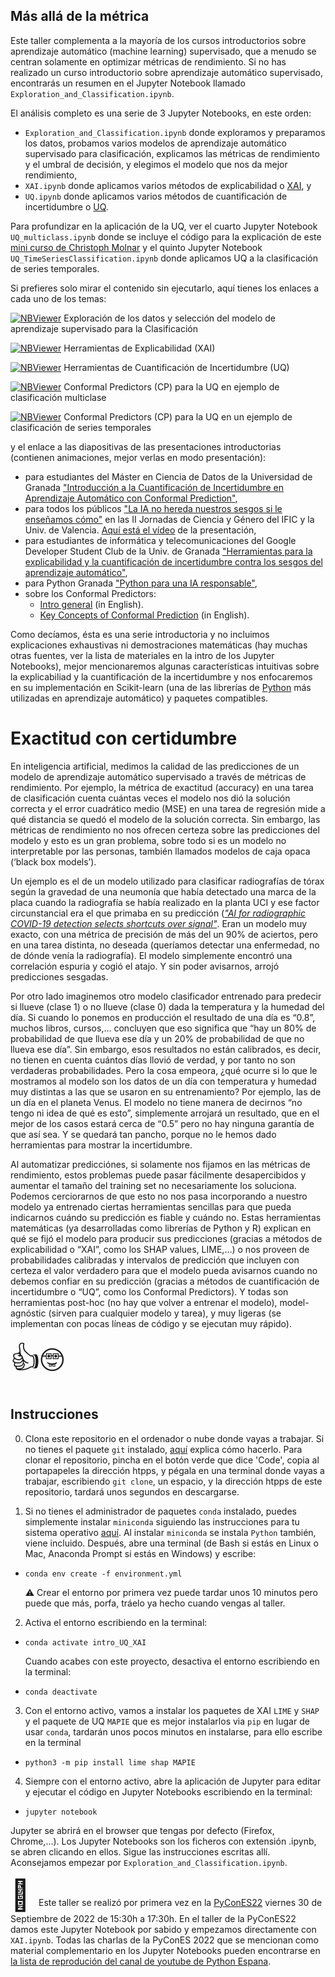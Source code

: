 ## Más allá de la métrica

Este taller complementa a la mayoría de los cursos introductorios sobre aprendizaje automático (machine learning) supervisado, que a menudo se centran solamente en optimizar métricas de rendimiento. Si no has realizado un curso introductorio sobre aprendizaje automático supervisado, encontrarás un resumen en el Jupyter Notebook llamado `Exploration_and_Classification.ipynb`.

El análisis completo es una serie de 3 Jupyter Notebooks, en este orden:

+ `Exploration_and_Classification.ipynb` donde exploramos y preparamos los datos, probamos varios modelos de aprendizaje automático supervisado para clasificación, explicamos las métricas de rendimiento y el umbral de decisión, y elegimos el modelo que nos da mejor rendimiento,
+ `XAI.ipynb` donde aplicamos varios métodos de explicabilidad o [XAI](https://en.wikipedia.org/wiki/Explainable_artificial_intelligence), y
+ `UQ.ipynb` donde aplicamos varios métodos de cuantificación de incertidumbre o [UQ](https://en.wikipedia.org/wiki/Uncertainty_quantification).

Para profundizar en la aplicación de la UQ, ver el cuarto Jupyter Notebook `UQ_multiclass.ipynb` donde se incluye el código para la explicación de este [mini curso de Christoph Molnar](https://mindfulmodeler.substack.com/p/week-1-getting-started-with-conformal) y el quinto Jupyter Notebook `UQ_TimeSeriesClassification.ipynb` donde aplicamos UQ a la clasificación de series temporales.

Si prefieres solo mirar el contenido sin ejecutarlo, aquí tienes los enlaces a cada uno de los temas:

[![NBViewer](https://raw.githubusercontent.com/jupyter/design/master/logos/Badges/nbviewer_badge.svg)](https://nbviewer.org/github/MMdeCastro/Uncertainty_Quantification_XAI/blob/main/Exploration_and_Classification.ipynb) Exploración de los datos y selección del modelo de aprendizaje supervisado para la Clasificación

[![NBViewer](https://raw.githubusercontent.com/jupyter/design/master/logos/Badges/nbviewer_badge.svg)](https://nbviewer.org/github/MMdeCastro/Uncertainty_Quantification_XAI/blob/main/XAI.ipynb) Herramientas de Explicabilidad (XAI)

[![NBViewer](https://raw.githubusercontent.com/jupyter/design/master/logos/Badges/nbviewer_badge.svg)](https://nbviewer.org/github/MMdeCastro/Uncertainty_Quantification_XAI/blob/main/UQ.ipynb) Herramientas de Cuantificación de Incertidumbre (UQ)

[![NBViewer](https://raw.githubusercontent.com/jupyter/design/master/logos/Badges/nbviewer_badge.svg)](https://nbviewer.org/github/MMdeCastro/Uncertainty_Quantification_XAI/blob/main/UQ_multiclass.ipynb) Conformal Predictors (CP) para la UQ en ejemplo de clasificación multiclase

[![NBViewer](https://raw.githubusercontent.com/jupyter/design/master/logos/Badges/nbviewer_badge.svg)](https://nbviewer.org/github/MMdeCastro/Uncertainty_Quantification_XAI/blob/main/UQ_TimeSeriesClassification.ipynb) Conformal Predictors (CP) para la UQ en un ejemplo de clasificación de series temporales

y el enlace a las diapositivas de las presentaciones introductorias (contienen animaciones, mejor verlas en modo presentación):
+ para estudiantes del Máster en Ciencia de Datos de la Universidad de Granada ["Introducción a la Cuantificación de Incertidumbre en Aprendizaje Automático con Conformal Prediction"](https://docs.google.com/presentation/d/1yFHn4_Byt6_f5arFOdhUWBXOrN7BrYbmEc2gMhJ0RVY/edit?usp=sharing),
+ para todos los públicos ["La IA no hereda nuestros sesgos si le enseñamos cómo"](https://docs.google.com/presentation/d/1bp8rJTtZ5aAGeNwwdTdue4vGcs27QvcEeA1VbHPce9c/edit#slide=id.g211627b4636_0_101) en las II Jornadas de Ciencia y Género del IFIC y la Univ. de Valencia. [Aquí está el vídeo](https://youtu.be/89G74PBnoVc) de la presentación,
+ para estudiantes de informática y telecomunicaciones del Google Developer Student Club de la Univ. de Granada ["Herramientas para la explicabilidad y la cuantificación de incertidumbre contra los sesgos del aprendizaje automático"](https://docs.google.com/presentation/d/1p5QVf4JaDDFl7IM6XLclfWbcU0a5a8Il9MTu8-9fB84/edit#slide=id.g20f7f9abf3c_0_101),
+ para Python Granada ["Python para una IA responsable"](https://docs.google.com/presentation/d/1kil2P6pYuKcan1QcvaxNWXoyoEXkJnBWgpt0gZMfejg/edit?usp=sharing),
+ sobre los Conformal Predictors:
  + [Intro general](https://docs.google.com/presentation/d/1Q6oxcgmNv0GsmNFA5npAzQGDuy_XolBKStN4KUhP4Gk/edit?usp=sharing) (in English).
  + [Key Concepts of Conformal Prediction](https://docs.google.com/presentation/d/1bQYIFyQysQPx79wJq1mltylsH_aeO2AnLYRlHiLq6vo/edit#slide=id.g2dc32e8043a_0_5) (in English).

Como decíamos, ésta es una serie introductoria y no incluimos explicaciones exhaustivas ni demostraciones matemáticas (hay muchas otras fuentes, ver la lista de materiales en la intro de los Jupyter Notebooks), mejor mencionaremos algunas características intuitivas sobre la explicabiliad y la cuantificación de la incertidumbre y nos enfocaremos en su implementación en Scikit-learn (una de las librerías de [Python](https://es.wikipedia.org/wiki/Python) más utilizadas en aprendizaje automático) y paquetes compatibles.

# Exactitud con certidumbre

En inteligencia artificial, medimos la calidad de las predicciones de un modelo de aprendizaje automático supervisado a través de métricas de rendimiento. Por ejemplo, la métrica de exactitud (accuracy) en una tarea de clasificación cuenta cuántas veces el modelo nos dió la solución correcta y el error cuadrático medio (MSE) en una tarea de regresión mide a qué distancia se quedó el modelo de la solución correcta. Sin embargo, las métricas de rendimiento no nos ofrecen certeza sobre las predicciones del modelo y esto es un gran problema, sobre todo si es un modelo no interpretable por las personas, también llamados modelos de caja opaca (‘black box models’).

Un ejemplo es el de un modelo utilizado para clasificar radiografías de tórax según la gravedad de una neumonía que había detectado una marca de la placa cuando la radiografía se había realizado en la planta UCI y ese factor circunstancial era el que primaba en su predicción  ([_"AI for radiographic COVID-19 detection selects shortcuts over signal"_](https://www.nature.com/articles/s42256-021-00338-7). Eran un modelo muy exacto, con una métrica de precisión de más del un 90% de aciertos, pero en una tarea distinta, no deseada (queríamos detectar una enfermedad, no de dónde venía la radiografía). El modelo simplemente encontró una correlación espuria y cogió el atajo. Y sin poder avisarnos, arrojó predicciones sesgadas.

Por otro lado imaginemos otro modelo clasificador entrenado para predecir si llueve (clase 1) o no llueve (clase 0) dada la temperatura y la humedad del día. Si cuando lo ponemos en producción el resultado de una día es “0.8”, muchos libros, cursos,… concluyen que eso significa que “hay un 80% de probabilidad de que llueva ese día y un 20% de probabilidad de que no llueva ese día”. Sin embargo, esos resultados no están calibrados, es decir, no tienen en cuenta cuántos días llovió de verdad, y por tanto no son verdaderas probabilidades. Pero la cosa empeora, ¿qué ocurre si lo que le mostramos al modelo son los datos de un día con temperatura y humedad muy distintas a las que se usaron en su entrenamiento? Por ejemplo, las de un día en el planeta Venus. El modelo no tiene manera de decirnos “no tengo ni idea de qué es esto”, simplemente arrojará un resultado, que en el mejor de los casos estará cerca de “0.5” pero no hay ninguna garantía de que así sea. Y se quedará tan pancho, porque no le hemos dado herramientas para mostrar la incertidumbre.

Al automatizar predicciónes, si solamente nos fijamos en las métricas de rendimiento, estos problemas puede pasar fácilmente desapercibidos y aumentar el tamaño del training set no necesariamente los soluciona. Podemos cerciorarnos de que esto no nos pasa incorporando a nuestro modelo ya entrenado ciertas herramientas sencillas para que pueda indicarnos cuándo su predicción es fiable y cuándo no. Estas herramientas matemáticas (ya desarrolladas como librerías de Python y R) explican en qué se fijó el modelo para producir sus predicciones (gracias a métodos de explicabilidad o “XAI”, como los SHAP values, LIME,…) o nos proveen de probabilidades calibradas y intervalos de predicción que incluyen con certeza el valor verdadero para que el modelo pueda avisarnos cuando no debemos confiar en su predicción (gracias a métodos de cuantificación de incertidumbre o “UQ”, como los Conformal Predictors). Y todas son herramientas post-hoc (no hay que volver a entrenar el modelo), model-agnóstic (sirven para cualquier modelo y tarea), y muy ligeras (se implementan con pocas líneas de código y se ejecutan muy rápido).

<font size="10"> 👍🤓 </font>

## Instrucciones

0. Clona este repositorio en el ordenador o nube donde vayas a trabajar. Si no tienes el paquete `git` instalado, [aquí](https://git-scm.com/book/en/v2/Getting-Started-Installing-Git) explica cómo hacerlo. Para clonar el repositorio, pincha en el botón verde que dice 'Code', copia al portapapeles la dirección htpps, y pégala en una terminal donde vayas a trabajar, escribiendo `git clone`, un espacio, y la dirección htpps de este repositorio, tardará unos segundos en descargarse.  

1. Si no tienes el administrador de paquetes `conda` instalado, puedes simplemente instalar `miniconda` siguiendo las instrucciones para tu sistema operativo [aquí](https://docs.conda.io/en/latest/miniconda.html). Al instalar `miniconda` se instala `Python` también, viene incluido. Después, abre una terminal (de Bash si estás en Linux o Mac, Anaconda Prompt si estás en Windows) y escribe:

+ `conda env create -f environment.yml`

  ⚠️ Crear el entorno por primera vez puede tardar unos 10 minutos pero puede que más, porfa, tráelo ya hecho cuando vengas al taller. 

2. Activa el entorno escribiendo en la terminal:

+ `conda activate intro_UQ_XAI`

  Cuando acabes con este proyecto, desactiva el entorno escribiendo en la terminal:

+ `conda deactivate`

3. Con el entorno activo, vamos a instalar los paquetes de XAI `LIME` y `SHAP` y el paquete de UQ `MAPIE` que es mejor instalarlos via `pip` en lugar de usar `conda`, tardarán unos pocos minutos en instalarse, para ello escribe en la terminal

+ `python3 -m pip install lime shap MAPIE`

4. Siempre con el entorno activo, abre la aplicación de Jupyter para editar y ejecutar el código en Jupyter Notebooks escribiendo en la terminal:

+ `jupyter notebook`

Jupyter se abrirá en el browser que tengas por defecto (Firefox, Chrome,...). Los Jupyter Notebooks son los ficheros con extensión .ipynb, se abren clicando en ellos. Sigue las instrucciones escritas allí. Aconsejamos empezar por `Exploration_and_Classification.ipynb`. 

<font size="10"> 📝 </font>Este taller se realizó por primera vez en la [PyConES22](https://2022.es.pycon.org/) viernes 30 de Septiembre de 2022 de 15:30h a 17:30h. En el taller de la PyConES22 damos este Jupyter Notebook por sabido y empezamos directamente con `XAI.ipynb`. Todas las charlas de la PyConES 2022 que se mencionan como material complementario en los Jupyter Notebooks pueden encontrarse en [la lista de reprodución del canal de youtube de Python Espana](https://www.youtube.com/@PythonES). 
